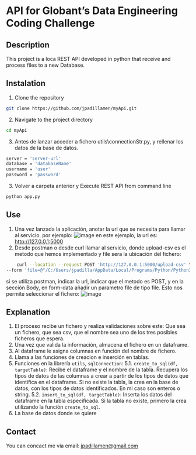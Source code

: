 # API for Globant’s Data Engineering Coding Challenge
## Description
This project is a loca REST API developed in python that receive and process files to a new Database.
## Instalation
1. Clone the repository
```bash
git clone https://github.com/jpadillamen/myApi.git
```
2. Navigate to the project directory
```bash
cd myApi
```
3. Antes de lanzar acceder a fichero utils\connectionStr.py, y rellenar los datos de la base de datos.
```bash
server = 'server-url'
database = 'databaseName'
username = 'user'
password = 'password'
```   
3. Volver a carpeta anterior y Execute REST API from command line
```bash
python app.py
```
## Use
1. Una vez lanzada la aplicación, anotar la url que se necesita para llamar al servicio.
por ejemplo:
    ![image](https://github.com/user-attachments/assets/05f4accb-e10c-40d5-a6da-0005781824a7)
    en este ejemplo, la url es: http://127.0.0.1:5000
2. Desde postman o desde curl llamar al servicio, donde upload-csv es el metodo que hemos implementado y file sera la ubicación del fichero:
```bash
    curl --location --request POST 'http://127.0.0.1:5000/upload-csv' \
--form 'file=@"/C:/Users/jpadilla/AppData/Local/Programs/Python/Python311/Scripts/Globant/hired_employees.csv"'
```
si se utiliza postman, indicar la url, indicar que el metodo es POST, y en la sección Body, en form-data añadir un parametro file de tipo file.
Esto nos permite seleccionar el fichero:
![image](https://github.com/user-attachments/assets/2b4b7d0e-544a-4756-b46f-e5c37f20fd9e)

## Explanation
1. El proceso recibe un fichero y realiza validaciones sobre este: Que sea un fichero, que sea csv, que el nombre sea uno de los tres posibles ficheros que espera.
2. Una vez que valida la información, almacena el fichero en un dataframe.
3. Al dataframe le asigna columnas en función del nombre de fichero.
4. Llama a las funciones de creacion e inserción en tablas.
5. Funciones en la librería `utils`, `sqlConnection`:
    5.1. `create_to_sql(df, targetTable)`: 
    Recibe el dataframe y el nombre de la tabla. Recupera los tipos de datos de las columnas a crear a partir de los tipos de datos que identifica en el dataframe. Si no existe la tabla, la crea en la base de datos, con los tipos de datos identificados. En mi caso son enteros o string.
    5.2. `insert_to_sql(df, targetTable)`:
    Inserta los datos del dataframe en la tabla especificada. Si la tabla no existe, primero la crea utilizando la función `create_to_sql`.
6. La base de datos donde se quiere 
## Contact
You can concact me via email: jpadillamen@gmail.com
